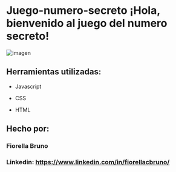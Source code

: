 # Juego-numero-secreto ¡Hola, bienvenido al juego del numero secreto!

![imagen](https://fiorellabruno.github.io/Juego-numero-secreto/)

## Herramientas utilizadas:

* Javascript

* CSS

* HTML

## Hecho por:

### Fiorella Bruno

### Linkedin: https://www.linkedin.com/in/fiorellacbruno/
